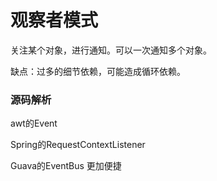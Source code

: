 # 观察者模式   

关注某个对象，进行通知。可以一次通知多个对象。



缺点：过多的细节依赖，可能造成循环依赖。



### 源码解析

awt的Event

Spring的RequestContextListener

Guava的EventBus  更加便捷



